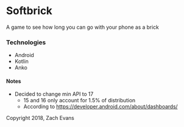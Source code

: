 # Softbrick

A game to see how long you can go with your phone as a brick

### Technologies
* Android
* Kotlin
* Anko

#### Notes
* Decided to change min API to 17
    * 15 and 16 only account for 1.5% of distribution
    * According to https://developer.android.com/about/dashboards/
    

Copyright 2018, Zach Evans